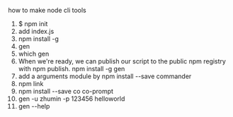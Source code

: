 how to make node cli tools 

1. $ npm init
2. add   index.js
3. npm install -g
4. gen 
5. which gen 
6. When we're ready, we can publish our script to the public npm registry with npm publish.
	npm install -g gen 
7. add a arguments module by  npm install --save commander
8. npm link
9. npm install --save co co-prompt
10. gen -u zhumin -p 123456  helloworld
11. gen --help  
